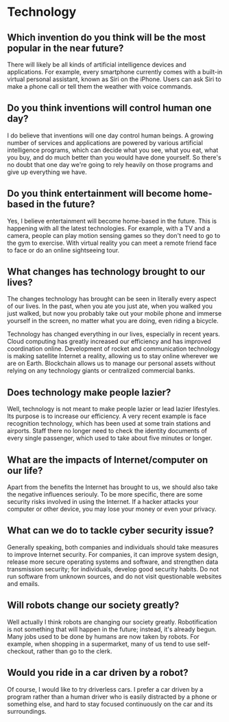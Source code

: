 # Technology



## Which invention do you think will be the most popular in the near future?

There will likely be all kinds of artificial intelligence devices and applications. For example, every smartphone currently comes with a built-in virtual personal assistant, known as Siri on the iPhone. Users can ask Siri to make a phone call or tell them the weather with voice commands.

## Do you think inventions will control human one day?

I do believe that inventions will one day control human beings. A growing number of services and applications are powered by various artificial intelligence programs, which can decide what you see, what you eat, what you buy, and do much better than you would have done yourself. So there's no doubt that one day we're going to rely heavily on those programs and give up everything we have.

## Do you think entertainment will become home-based in the future?

Yes, I believe entertainment will become home-based in the future. This is happening with all the latest technologies. For example, with a TV and a camera, people can play motion sensing games so they don't need to go to the gym to exercise. With virtual reality you can meet a remote friend face to face or do an online sightseeing tour.

## What changes has technology brought to our lives?

The changes technology has brought can be seen in literally every aspect of our lives. In the past, when you ate you just ate, when you walked you just walked, but now you probably take out your mobile phone and immerse yourself in the screen, no matter what you are doing, even riding a bicycle. 

Technology has changed everything in our lives, especially in recent years. Cloud computing has greatly increased our efficiency and has improved coordination online. Development of rocket and communication technology is making satellite Internet a reality, allowing us to stay online wherever we are on Earth. Blockchain allows us to manage our personal assets without relying on any technology giants or centralized commercial banks.

## Does technology make people lazier?

Well, technology is not meant to make people lazier or lead lazier lifestyles. Its purpose is to increase our efficiency. A very recent example is face recognition technology, which has been used at some train stations and airports. Staff there no longer need to check the identity documents of every single passenger, which used to take about five minutes or longer.

## What are the impacts of Internet/computer on our life?

Apart from the benefits the Internet has brought to us, we should also take the negative influences seriouly. To be more specific, there are some security risks involved in using the Internet. If a hacker attacks your computer or other device, you may lose your money or even your privacy.

## What can we do to tackle cyber security issue?

Generally speaking, both companies and individuals should take measures to improve Internet security. For companies, it can improve system design, release more secure operating systems and software, and strengthen data transmission security; for individuals, develop good security habits. Do not run software from unknown sources, and do not visit questionable websites and emails.

## Will robots change our society greatly?

Well actually I think robots are changing our society greatly. Robotification is not something that will happen in the future; instead, it's already begun. Many jobs used to be done by humans are now taken by robots. For example, when shopping in a supermarket, many of us tend to use self-checkout, rather than go to the clerk.

## Would you ride in a car driven by a robot?

Of course, I would like to try driverless cars. I prefer a car driven by a program rather than a human driver who is easily distracted by a phone or something else, and hard to stay focused continuously on the car and its surroundings.

